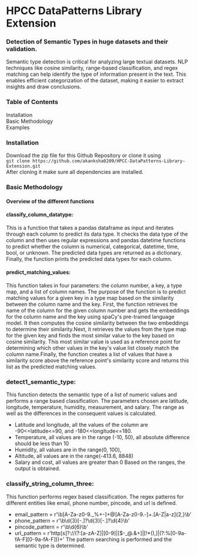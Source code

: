 # HPCC DataPatterns Library Extension
### Detection of Semantic Types in huge datasets and their validation.
Semantic type detection is critical for analyzing large textual datasets. NLP techniques like cosine similarity, range-based classification, and regex matching can help identify the type of information present in the text. This enables efficient categorization of the dataset, making it easier to extract insights and draw conclusions.
### Table of Contents
Installation</br>
Basic Methodology</br>
Examples</br>

### Installation
Download the zip file for this Github Repository or clone it using </br>
`git clone https://github.com/akanksha0209/HPCC-DataPatterns-Library-Extension.git `</br>
After cloning it make sure all dependencies are installed.

### Basic Methodology
#### Overview of the different functions </br>
#### classify_column_datatype:</br>
This is a function that takes a pandas dataframe as input and iterates through each column to predict its data type. It checks the data type of the column and then uses regular expressions and pandas datetime functions to predict whether the column is numerical, categorical, datetime, time, bool, or unknown. The predicted data types are returned as a dictionary. Finally, the function prints the predicted data types for each column.</br>
#### predict_matching_values: </br>
This function takes in four parameters: the column number, a key, a type map, and a list of column names. The purpose of the function is to predict matching values for a given key in a type map based on the similarity between the column name and the key.
First, the function retrieves the name of the column for the given column number and gets the embeddings for the column name and the key using spaCy's pre-trained language model. It then computes the cosine similarity between the two embeddings to determine their similarity.Next, it retrieves the values from the type map for the given key and finds the most similar value to the key based on cosine similarity. This most similar value is used as a reference point for determining which other values in the key's value list closely match the column name.Finally, the function creates a list of values that have a similarity score above the reference point's similarity score and returns this list as the predicted matching values.</br>

### detect1_semantic_type: </br>
This function detects the semantic type of a list of numeric values and performs a range based classification. 
The parameters chosen are latitude, longitude, temperature, humidity, measurement, and salary. The range as well as the differences in the consequent values is calculated.
- Latitude and longitude, all the values of the column are -90<=latitude<=90, and -180<=longitude<=180. 
- Temperature, all values are in the range (-10, 50), all absolute difference should be less than 10
- Humidity, all values are in the range(0, 100), 
- Altitude, all values are in the range(-413.6, 8848) 
- Salary and cost, all values are greater than 0
Based on the ranges, the output is obtained. </br>

### classify_string_column_three: </br>
This function performs regex based classification. The regex patterns for different entities like email, phone number, pincode, and url is defined. 
- email_pattern = r'\b[A-Za-z0-9._%+-]+@[A-Za-z0-9.-]+\.[A-Z|a-z]{2,}\b'
- phone_pattern = r'\b\d{3}[-.]?\d{3}[-.]?\d{4}\b'
- pincode_pattern = r'\b\d{6}\b'
- url_pattern = r'http[s]?://(?:[a-zA-Z]|[0-9]|[$-_@.&+]|[!*\(\),]|(?:%[0-9a-fA-F][0-9a-fA-F]))+'
The pattern searching is performed and the semantic type is determined.</br>



